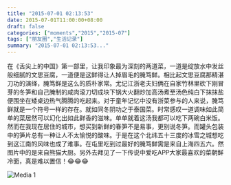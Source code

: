 ```yaml
---
title: "2015-07-01 02:13:53"
date: 2015-07-01T11:00:00+08:00
draft: false
categories: ["moments","2015","2015-07"]
tags: ["朋友圈","生活记录"]
summary: "2015-07-01 02:13:53..."
---
```


在《舌尖上的中国》第一部里，让我印象最为深刻的两道菜，一道是绽放水中发丝般细腻的文思豆腐，一道便是这鲜得让人掉眉毛的腌笃鲜。相比起文思豆腐那精湛刀功的演绎，腌笃鲜是这么的质朴家常。尤记江浙老夫妇俩在自家竹林里砍下刚冒芽的冬笋和自己腌制的咸肉滚刀切成块下锅大火翻炒加高汤煮至汤色纯白下抹抹盐便围坐在矮桌边热气腾腾的吃起来。对于童年记忆中没有浙菜参与的人来说，腌笃鲜就是一个符号一样的存在。就如同冬阴功之于泰国菜。时常感叹一道调味如此简单的菜居然可以幻化出如此鲜香的滋味。单单就着这汤我都可以吃下两碗白米饭。然而在我现在居住的城市，想买到新鲜的春笋不是易事，更别说冬笋。而罐头包装中的笋片总有一种让人不太愉悦的酸味。于是在这个北纬五十三度的冰雪之城想吃到这江南的风味也成了难事。在屯里吃到过最好的腌笃鲜需是来自上海四五六。然图片中的是来自熊猫大厨。另外去拜见了一下传说中爱吃APP大家最喜欢的菜朝鲜冷面，真是难以置信！😂😂😂

![Media 1](/Moments/photos/2015-07-01/201507010213530.jpg)

